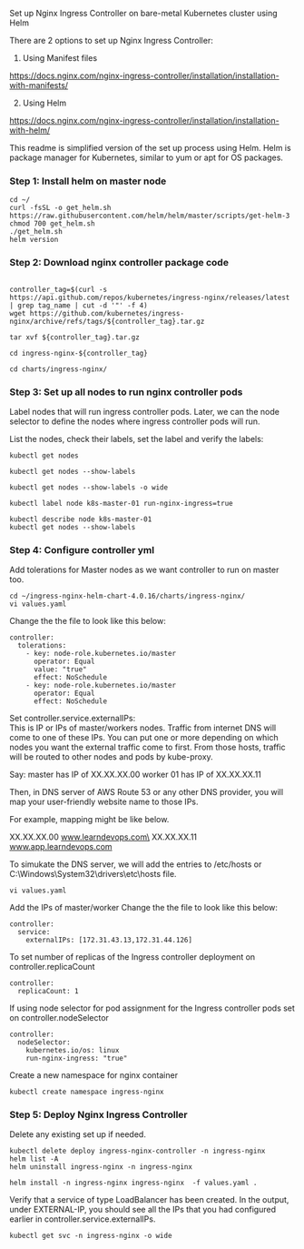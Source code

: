 
Set up Nginx Ingress Controller on bare-metal Kubernetes cluster using Helm 

There are 2 options to set up Nginx Ingress Controller:
1. Using Manifest files

https://docs.nginx.com/nginx-ingress-controller/installation/installation-with-manifests/


2. Using Helm

https://docs.nginx.com/nginx-ingress-controller/installation/installation-with-helm/

This readme is simplified version of the set up process using Helm. Helm is package manager for Kubernetes, similar to yum or apt for OS packages.

### Step 1: Install helm on master node

```console
cd ~/
curl -fsSL -o get_helm.sh https://raw.githubusercontent.com/helm/helm/master/scripts/get-helm-3
chmod 700 get_helm.sh
./get_helm.sh
helm version
```

### Step 2: Download nginx controller package code

```console

controller_tag=$(curl -s https://api.github.com/repos/kubernetes/ingress-nginx/releases/latest | grep tag_name | cut -d '"' -f 4)
wget https://github.com/kubernetes/ingress-nginx/archive/refs/tags/${controller_tag}.tar.gz

tar xvf ${controller_tag}.tar.gz

cd ingress-nginx-${controller_tag}

cd charts/ingress-nginx/
```

### Step 3: Set up all nodes to run nginx controller pods

Label nodes that will run ingress controller pods. Later, we can the node selector to define the nodes where ingress controller pods will run.

List the nodes, check their labels, set the label and verify the labels:

```console
kubectl get nodes

kubectl get nodes --show-labels

kubectl get nodes --show-labels -o wide

kubectl label node k8s-master-01 run-nginx-ingress=true

kubectl describe node k8s-master-01
kubectl get nodes --show-labels
```

### Step 4: Configure controller yml

Add tolerations for Master nodes as we want controller to run on master too.

```console
cd ~/ingress-nginx-helm-chart-4.0.16/charts/ingress-nginx/
vi values.yaml
```

Change the the file to look like this below:

```
controller:
  tolerations:
    - key: node-role.kubernetes.io/master
      operator: Equal
      value: "true"
      effect: NoSchedule
    - key: node-role.kubernetes.io/master
      operator: Equal
      effect: NoSchedule
```

Set controller.service.externalIPs:\
This is IP or IPs of master/workers nodes. Traffic from internet DNS will come to one of these IPs. You can put one or more depending on which nodes you want the external traffic come to first. From those hosts, traffic will be routed to other nodes and pods by kube-proxy. 

Say:
master has IP of XX.XX.XX.00
worker 01 has IP of XX.XX.XX.11

Then, in DNS server of AWS Route 53 or any other DNS provider, you will map your user-friendly website name to those IPs.

For example, mapping might be like below.

XX.XX.XX.00 www.learndevops.com\
XX.XX.XX.11 www.app.learndevops.com

To simukate the DNS server, we will add the entries to /etc/hosts or C:\Windows\System32\drivers\etc\hosts file.

```console
vi values.yaml
```

Add the IPs of master/worker Change the the file to look like this below:

```
controller:
  service:
    externalIPs: [172.31.43.13,172.31.44.126]
```

To set number of replicas of the Ingress controller deployment on controller.replicaCount

```
controller:
  replicaCount: 1
```

If using node selector for pod assignment for the Ingress controller pods set on controller.nodeSelector
```
controller:
  nodeSelector:
    kubernetes.io/os: linux
    run-nginx-ingress: "true"
```

Create a new namespace for nginx container
```console
kubectl create namespace ingress-nginx
```

### Step 5: Deploy Nginx Ingress Controller

Delete any existing set up if needed.
```
kubectl delete deploy ingress-nginx-controller -n ingress-nginx
helm list -A
helm uninstall ingress-nginx -n ingress-nginx
```

```console
helm install -n ingress-nginx ingress-nginx  -f values.yaml .
```

Verify that a service of type LoadBalancer has been created. In the output, under EXTERNAL-IP, you should see all the IPs that you had configured earlier in controller.service.externalIPs.

```console
kubectl get svc -n ingress-nginx -o wide
```
